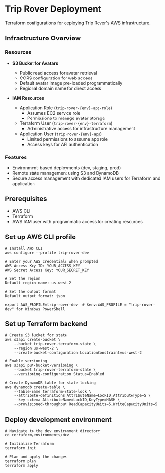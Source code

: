 # Trip Rover Deployment

Terraform configurations for deploying Trip Rover's AWS infrastructure.

## Infrastructure Overview

### Resources
- **S3 Bucket for Avatars**
  - Public read access for avatar retrieval
  - CORS configuration for web access
  - Default avatar image pre-loaded programmatically
  - Regional domain name for direct access

- **IAM Resources**
  - Application Role (`trip-rover-{env}-app-role`)
    - Assumes EC2 service role
    - Permissions to manage avatar storage
  - Terraform User (`trip-rover-{env}-terraform`)
    - Administrative access for infrastructure management
  - Application User (`trip-rover-{env}-app`)
    - Limited permissions to assume app role
    - Access keys for API authentication

### Features
- Environment-based deployments (dev, staging, prod)
- Remote state management using S3 and DynamoDB
- Secure access management with dedicated IAM users for Terraform and application

## Prerequisites
- AWS CLI
- Terraform
- AWS IAM user with programmatic access for creating resources

## Set up AWS CLI profile
```
# Install AWS CLI
aws configure --profile trip-rover-dev

# Enter your AWS credentials when prompted
AWS Access Key ID: YOUR_ACCESS_KEY
AWS Secret Access Key: YOUR_SECRET_KEY

# Set the region
Default region name: us-west-2

# Set the output format
Default output format: json

export AWS_PROFILE=trip-rover-dev  # $env:AWS_PROFILE = "trip-rover-dev" for Windows PowerShell
```

## Set up Terraform backend
```
# Create S3 bucket for state
aws s3api create-bucket \
    --bucket trip-rover-terraform-state \
    --region us-west-2 \
    --create-bucket-configuration LocationConstraint=us-west-2

# Enable versioning
aws s3api put-bucket-versioning \
    --bucket trip-rover-terraform-state \
    --versioning-configuration Status=Enabled

# Create DynamoDB table for state locking
aws dynamodb create-table \
    --table-name terraform-state-lock \
    --attribute-definitions AttributeName=LockID,AttributeType=S \
    --key-schema AttributeName=LockID,KeyType=HASH \
    --provisioned-throughput ReadCapacityUnits=5,WriteCapacityUnits=5
```

## Deploy development environment

```
# Navigate to the dev environment directory
cd terraform/environments/dev

# Initialize Terraform
terraform init

# Plan and apply the changes
terraform plan
terraform apply
```